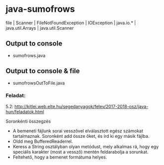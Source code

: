 # java-sumofrows
file | Scanner | FileNotFoundException | IOException |  java.io.* | java.util.Arrays | java.util.Scanner


## Output to console
* sumofrows.java

## Output to console & file
* sumofrowsOutToFile.java

### Feladat:
5.2: http://kitlei.web.elte.hu/segedanyagok/felev/2017-2018-osz/java-hun/feladatok.html

Soronkénti összegzés
- A bemeneti fájlunk sorai vesszővel elválasztott egész számokat tartalmaznak. Soronként add össze őket, és írd ki egy másik fájlba.
- Oldd meg BufferedReaderrel.
- Keress a String osztályban olyan metódust, mely alkalmas rá, hogy egy speciális karakter (most a vessző) mentén feldarabolja a sorunkat.
- Feltehető, hogy a bemenet formátuma helyes.
